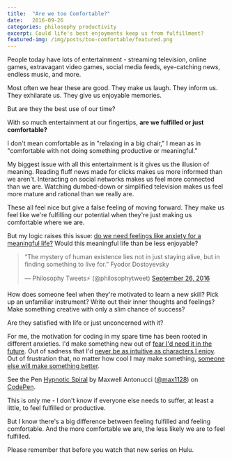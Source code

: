 ```yaml
---
title:  "Are we too Comfortable?"
date:   2016-09-26
categories: philosophy productivity
excerpt: Could life's best enjoyments keep us from fulfillment?
featured-img: /img/posts/too-comfortable/featured.png
---
```


People today have lots of entertainment - streaming television, online games, extravagant video games, social media feeds, eye-catching news, endless music, and more.

Most often we hear these are good. They make us laugh. They inform us. They exhilarate us. They give us enjoyable memories.

But are they the best use of our time?

With so much entertainment at our fingertips, **are we fulfilled or just comfortable?**

I don't mean comfortable as in "relaxing in a big chair," I mean as in "comfortable with not doing something productive or meaningful."

My biggest issue with all this entertainment is it gives us the illusion of meaning. Reading fluff news made for clicks makes us more informed than we aren't. Interacting on social networks makes us feel more connected than we are. Watching dumbed-down or simplified television makes us feel more mature and rational than we really are.

These all feel nice but give a false feeling of moving forward. They make us feel like we're fulfilling our potential when they're just making us comfortable where we are.

But my logic raises this issue: [do we need feelings like anxiety for a meaningful life?](http://theoatmeal.com/comics/unhappy) Would this meaningful life than be less enjoyable?

<blockquote class="twitter-tweet" data-lang="en"><p lang="en" dir="ltr">“The mystery of human existence lies not in just staying alive, but in finding something to live for.” Fyodor Dostoyevsky</p>&mdash; Philosophy Tweets⚡️ (@philosophytweet) <a href="https://twitter.com/philosophytweet/status/780538698806984704">September 26, 2016</a></blockquote>
<script async src="//platform.twitter.com/widgets.js" charset="utf-8"></script>

How does someone feel when they're motivated to learn a new skill? Pick up an unfamiliar instrument? Write out their inner thoughts and feelings? Make something creative with only a slim chance of success?

Are they satisfied with life or just unconcerned with it?

For me, the motivation for coding in my spare time has been rooted in different anxieties. I'd make something new out of [fear I'd need it in the future](http://codepen.io/max1128/pen/xEOLmg). Out of sadness that I'd [never be as intuitive as characters I enjoy](http://codepen.io/max1128/pen/KgzrGA). Out of frustration that, no matter how cool I may make something, [someone else will make something better](http://codepen.io/max1128/pen/xEOLmg).

<div class="video">
  <div class="video-wrapper">
    <p data-height="334" data-theme-id="0" data-slug-hash="xEOLmg" data-default-tab="result" data-user="max1128" data-embed-version="2" data-preview="true" class="codepen">See the Pen <a href="http://codepen.io/max1128/pen/xEOLmg/">Hypnotic Spiral</a> by Maxwell Antonucci (<a href="http://codepen.io/max1128">@max1128</a>) on <a href="http://codepen.io">CodePen</a>.</p>
    <script async src="//assets.codepen.io/assets/embed/ei.js"></script>
    </div>
</div>

This is only me - I don't know if everyone else needs to suffer, at least a little, to feel fulfilled or productive.

But I know there's a big difference between feeling fulfilled and feeling comfortable. And the more comfortable we are, the less likely we are to feel fulfilled.

Please remember that before you watch that new series on Hulu.



